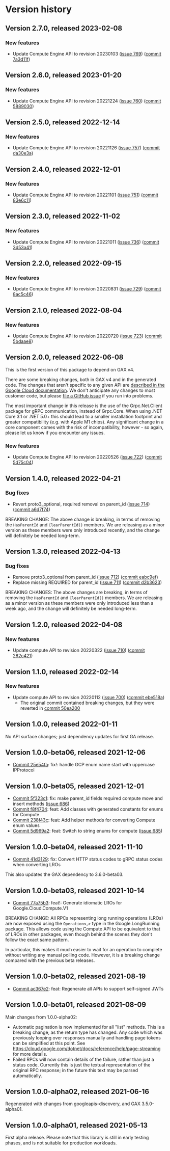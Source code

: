 # Version history

## Version 2.7.0, released 2023-02-08

### New features

- Update Compute Engine API to revision 20230103 ([issue 769](https://github.com/googleapis/google-cloud-dotnet/issues/769)) ([commit 7a3d11f](https://github.com/googleapis/google-cloud-dotnet/commit/7a3d11f2b1fba724159e9a50df1b439e018c00d3))

## Version 2.6.0, released 2023-01-20

### New features

- Update Compute Engine API to revision 20221224 ([issue 760](https://github.com/googleapis/google-cloud-dotnet/issues/760)) ([commit 5889030](https://github.com/googleapis/google-cloud-dotnet/commit/58890304e5fbda3f09289695aa356a9d3adc27d2))

## Version 2.5.0, released 2022-12-14

### New features

- Update Compute Engine API to revision 20221126 ([issue 757](https://github.com/googleapis/google-cloud-dotnet/issues/757)) ([commit da30e3a](https://github.com/googleapis/google-cloud-dotnet/commit/da30e3a14d3b633ca2b7ed77d6dbd296f4676a6a))

## Version 2.4.0, released 2022-12-01

### New features

- Update Compute Engine API to revision 20221101 ([issue 751](https://github.com/googleapis/google-cloud-dotnet/issues/751)) ([commit 83e6c11](https://github.com/googleapis/google-cloud-dotnet/commit/83e6c115e69a1d802022c6aa3be2eaebe4c09342))

## Version 2.3.0, released 2022-11-02

### New features

- Update Compute Engine API to revision 20221011 ([issue 736](https://github.com/googleapis/google-cloud-dotnet/issues/736)) ([commit 3d53a41](https://github.com/googleapis/google-cloud-dotnet/commit/3d53a41b073b4286f4fa7ab1d33748eb7f0e1147))

## Version 2.2.0, released 2022-09-15

### New features

- Update Compute Engine API to revision 20220831 ([issue 729](https://github.com/googleapis/google-cloud-dotnet/issues/729)) ([commit 8ac5c46](https://github.com/googleapis/google-cloud-dotnet/commit/8ac5c46ed078012742ddd1e19e155ea86d7fa597))

## Version 2.1.0, released 2022-08-04

### New features

- Update Compute Engine API to revision 20220720 ([issue 723](https://github.com/googleapis/google-cloud-dotnet/issues/723)) ([commit 5bdaae8](https://github.com/googleapis/google-cloud-dotnet/commit/5bdaae8eeb7d8081d22329285ce5fc27e3cc8a8d))

## Version 2.0.0, released 2022-06-08

This is the first version of this package to depend on GAX v4.

There are some breaking changes, both in GAX v4 and in the generated
code. The changes that aren't specific to any given API are [described in the Google Cloud
documentation](https://cloud.google.com/dotnet/docs/reference/help/breaking-gax4).
We don't anticipate any changes to most customer code, but please [file a
GitHub issue](https://github.com/googleapis/google-cloud-dotnet/issues/new/choose)
if you run into problems.

The most important change in this release is the use of the Grpc.Net.Client package
for gRPC communication, instead of Grpc.Core. When using .NET Core 3.1 or .NET 5.0+
this should lead to a smaller installation footprint and greater compatibility (e.g.
with Apple M1 chips). Any significant change in a core component comes with the risk
of incompatibility, however - so again, please let us know if you encounter any
issues.

### New features

- Update Compute Engine API to revision 20220526 ([issue 722](https://github.com/googleapis/google-cloud-dotnet/issues/722)) ([commit 5d75c04](https://github.com/googleapis/google-cloud-dotnet/commit/5d75c04f14b957c75bcb490276470c79dc60c827))
## Version 1.4.0, released 2022-04-21

### Bug fixes

- Revert proto3_optional, required removal on parent_id ([issue 714](https://github.com/googleapis/google-cloud-dotnet/issues/714)) ([commit a6d7f74](https://github.com/googleapis/google-cloud-dotnet/commit/a6d7f74ce3b8d0e15c5965a6afdf64355cb59942))

BREAKING CHANGE: The above change is breaking, in terms of
removing the `HasParentId` and `ClearParentId()` members. We are
releasing as a minor version as these members were only introduced
recently, and the change will definitely be needed long-term.

## Version 1.3.0, released 2022-04-13

### Bug fixes

- Remove proto3_optional from parent_id ([issue 712](https://github.com/googleapis/google-cloud-dotnet/issues/712)) ([commit eabc9ef](https://github.com/googleapis/google-cloud-dotnet/commit/eabc9efd1841d18c0637650905c7276865c8b56a))
- Replace missing REQUIRED for parent_id ([issue 711](https://github.com/googleapis/google-cloud-dotnet/issues/711)) ([commit d2b3623](https://github.com/googleapis/google-cloud-dotnet/commit/d2b362398918387d2586c26c240d5e05b16b4b08))

BREAKING CHANGES: The above changes are breaking, in terms of
removing the `HasParentId` and `ClearParentId()` members. We are
releasing as a minor version as these members were only introduced
less than a week ago, and the change will definitely be needed
long-term.

## Version 1.2.0, released 2022-04-08

### New features

- Update compute API to revision 20220322 ([issue 710](https://github.com/googleapis/google-cloud-dotnet/issues/710)) ([commit 282c421](https://github.com/googleapis/google-cloud-dotnet/commit/282c421c1e5a76ed5734d9e7bf6440610e27db0c))

## Version 1.1.0, released 2022-02-14

### New features

- Update compute API to revision 20220112 ([issue 700](https://github.com/googleapis/google-cloud-dotnet/issues/700)) ([commit ebe518a](https://github.com/googleapis/google-cloud-dotnet/commit/ebe518afb1f06c38fc5162c04ed1f7650e52fd14))
  - The original commit contained breaking changes, but they were reverted in [commit 50ea200](https://github.com/googleapis/google-cloud-dotnet/commit/50ea200dc05ed5001cb7dca99c5f8203eb4ca6c7)

## Version 1.0.0, released 2022-01-11

No API surface changes; just dependency updates for first GA release.

## Version 1.0.0-beta06, released 2021-12-06

- [Commit 25e54fa](https://github.com/googleapis/google-cloud-dotnet/commit/25e54fa): fix!: handle GCP enum name start with uppercase IPProtocol

## Version 1.0.0-beta05, released 2021-12-01

- [Commit 5f323c1](https://github.com/googleapis/google-cloud-dotnet/commit/5f323c1): fix: make parent_id fields required compute move and insert methods ([issue 686](https://github.com/googleapis/google-cloud-dotnet/issues/686))
- [Commit f8f4704](https://github.com/googleapis/google-cloud-dotnet/commit/f8f4704): feat: Add classes with generated constants for enums for Compute
- [Commit 238f43c](https://github.com/googleapis/google-cloud-dotnet/commit/238f43c): feat: Add helper methods for converting Compute enum values
- [Commit 5d969a2](https://github.com/googleapis/google-cloud-dotnet/commit/5d969a2): feat: Switch to string enums for compute ([issue 685](https://github.com/googleapis/google-cloud-dotnet/issues/685))

## Version 1.0.0-beta04, released 2021-11-10

- [Commit 41d3129](https://github.com/googleapis/google-cloud-dotnet/commit/41d3129): fix: Convert HTTP status codes to gRPC status codes when converting LROs

This also updates the GAX dependency to 3.6.0-beta03.
## Version 1.0.0-beta03, released 2021-10-14

- [Commit 77a75b3](https://github.com/googleapis/google-cloud-dotnet/commit/77a75b3): feat!: Generate idiomatic LROs for Google.Cloud.Compute.V1

BREAKING CHANGE: All RPCs representing long running operations
(LROs) are now exposed using the `Operation<,>` type in the
Google.LongRunning package. This allows code using the Compute API
to be equivalent to that of LROs in other packages, even though
behind the scenes they don't follow the exact same pattern.

In particular, this makes it much easier to wait for an operation to
complete without writing any manual polling code. However, it is a
breaking change compared with the previous beta releases.

## Version 1.0.0-beta02, released 2021-08-19

- [Commit ac367e2](https://github.com/googleapis/google-cloud-dotnet/commit/ac367e2): feat: Regenerate all APIs to support self-signed JWTs

## Version 1.0.0-beta01, released 2021-08-09

Main changes from 1.0.0-alpha02:

- Automatic pagination is now implemented for all "list" methods. This is a breaking
  change, as the return type has changed. Any code which was
  previously looping over responses manually and handling page
  tokens can be simplified at this point. See https://cloud.google.com/dotnet/docs/reference/help/page-streaming
  for more details.
- Failed RPCs will now contain details of the failure, rather than
  just a status code. Currently this is just the textual
  representation of the original RPC response; in the future this
  text may be parsed automatically.

## Version 1.0.0-alpha02, released 2021-06-16

Regenerated with changes from googleapis-discovery, and GAX
3.5.0-alpha01.

## Version 1.0.0-alpha01, released 2021-05-13

First alpha release. Please note that this library is still in early
testing phases, and is not suitable for production workloads.
